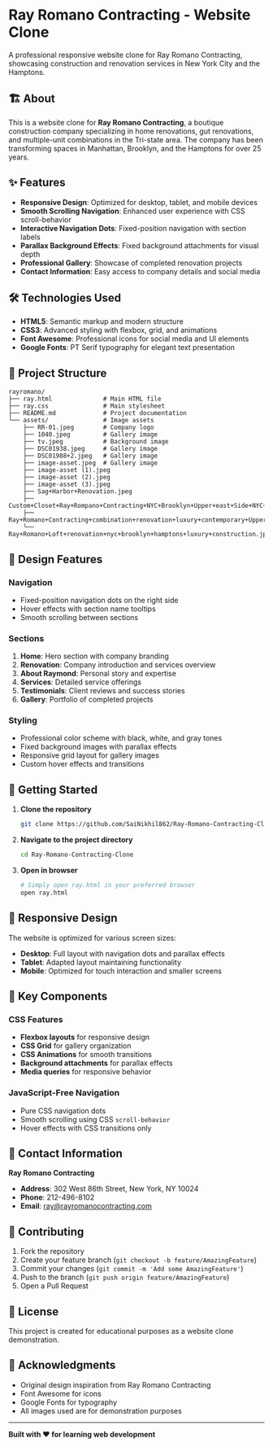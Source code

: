 # Ray Romano Contracting - Website Clone

A professional responsive website clone for Ray Romano Contracting, showcasing construction and renovation services in New York City and the Hamptons.

## 🏗️ About

This is a website clone for **Ray Romano Contracting**, a boutique construction company specializing in home renovations, gut renovations, and multiple-unit combinations in the Tri-state area. The company has been transforming spaces in Manhattan, Brooklyn, and the Hamptons for over 25 years.

## ✨ Features

- **Responsive Design**: Optimized for desktop, tablet, and mobile devices
- **Smooth Scrolling Navigation**: Enhanced user experience with CSS scroll-behavior
- **Interactive Navigation Dots**: Fixed-position navigation with section labels
- **Parallax Background Effects**: Fixed background attachments for visual depth
- **Professional Gallery**: Showcase of completed renovation projects
- **Contact Information**: Easy access to company details and social media

## 🛠️ Technologies Used

- **HTML5**: Semantic markup and modern structure
- **CSS3**: Advanced styling with flexbox, grid, and animations
- **Font Awesome**: Professional icons for social media and UI elements
- **Google Fonts**: PT Serif typography for elegant text presentation

## 📁 Project Structure

```
rayromano/
├── ray.html              # Main HTML file
├── ray.css               # Main stylesheet
├── README.md             # Project documentation
└── assets/               # Image assets
    ├── RR-01.jpeg        # Company logo
    ├── 1040.jpeg         # Gallery image
    ├── tv.jpeg           # Background image
    ├── DSC01938.jpeg     # Gallery image
    ├── DSC01988+2.jpeg   # Gallery image
    ├── image-asset.jpeg  # Gallery image
    ├── image-asset (1).jpeg
    ├── image-asset (2).jpeg
    ├── image-asset (3).jpeg
    ├── Sag+Harbor+Renovation.jpeg
    ├── Custom+Closet+Ray+Rompano+Contracting+NYC+Brooklyn+Upper+east+Side+NYC+renovation.jpeg
    ├── Ray+Romano+Contracting+combination+renovation+luxury+contemporary+Upper+East+Side+NYC+Hamptons+Brooklyn+NJ.jpeg
    └── Ray+Romano+Loft+renovation+nyc+brooklyn+hamptons+luxury+construction.jpeg
```

## 🎨 Design Features

### Navigation
- Fixed-position navigation dots on the right side
- Hover effects with section name tooltips
- Smooth scrolling between sections

### Sections
1. **Home**: Hero section with company branding
2. **Renovation**: Company introduction and services overview
3. **About Raymond**: Personal story and expertise
4. **Services**: Detailed service offerings
5. **Testimonials**: Client reviews and success stories
6. **Gallery**: Portfolio of completed projects

### Styling
- Professional color scheme with black, white, and gray tones
- Fixed background images with parallax effects
- Responsive grid layout for gallery images
- Custom hover effects and transitions

## 🚀 Getting Started

1. **Clone the repository**
   ```bash
   git clone https://github.com/SaiNikhil862/Ray-Romano-Contracting-Clone.git
   ```

2. **Navigate to the project directory**
   ```bash
   cd Ray-Romano-Contracting-Clone
   ```

3. **Open in browser**
   ```bash
   # Simply open ray.html in your preferred browser
   open ray.html
   ```

## 📱 Responsive Design

The website is optimized for various screen sizes:
- **Desktop**: Full layout with navigation dots and parallax effects
- **Tablet**: Adapted layout maintaining functionality
- **Mobile**: Optimized for touch interaction and smaller screens

## 🎯 Key Components

### CSS Features
- **Flexbox layouts** for responsive design
- **CSS Grid** for gallery organization
- **CSS Animations** for smooth transitions
- **Background attachments** for parallax effects
- **Media queries** for responsive behavior

### JavaScript-Free Navigation
- Pure CSS navigation dots
- Smooth scrolling using CSS `scroll-behavior`
- Hover effects with CSS transitions only

## 📧 Contact Information

**Ray Romano Contracting**
- **Address**: 302 West 86th Street, New York, NY 10024
- **Phone**: 212-496-8102
- **Email**: ray@rayromanocontracting.com

## 🤝 Contributing

1. Fork the repository
2. Create your feature branch (`git checkout -b feature/AmazingFeature`)
3. Commit your changes (`git commit -m 'Add some AmazingFeature'`)
4. Push to the branch (`git push origin feature/AmazingFeature`)
5. Open a Pull Request

## 📝 License

This project is created for educational purposes as a website clone demonstration.

## 🙏 Acknowledgments

- Original design inspiration from Ray Romano Contracting
- Font Awesome for icons
- Google Fonts for typography
- All images used are for demonstration purposes

---

**Built with ❤️ for learning web development**
